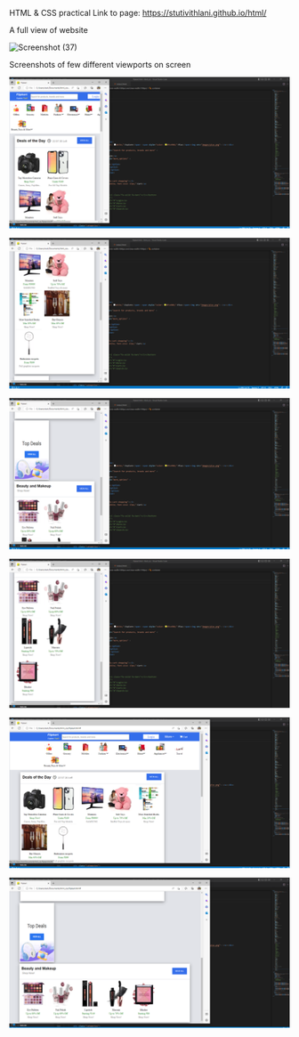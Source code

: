 HTML & CSS practical
Link to page:
https://stutivithlani.github.io/html/

A full view of website

![Screenshot (37)](https://user-images.githubusercontent.com/125354111/220839509-ef6432b1-2e3e-4796-9362-9325bc85b216.png)

Screenshots of few different viewports on screen

![img1](Screenshots/Screenshot1.png)


![img2](Screenshots/Screenshot2.png)


![img3](Screenshots/Screenshot3.png)


![img4](Screenshots/Screenshot4.png)


![img5](Screenshots/Screenshot5.png)


![img6](Screenshots/Screenshot6.png)
